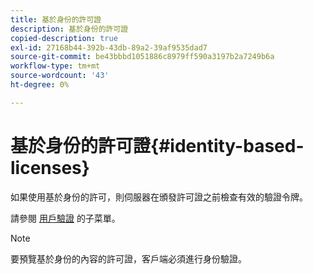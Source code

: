 ```yaml
---
title: 基於身份的許可證
description: 基於身份的許可證
copied-description: true
exl-id: 27168b44-392b-43db-89a2-39af9535dad7
source-git-commit: be43bbbd1051886c8979ff590a3197b2a7249b6a
workflow-type: tm+mt
source-wordcount: '43'
ht-degree: 0%

---
```


# 基於身份的許可證{#identity-based-licenses}

如果使用基於身份的許可，則伺服器在頒發許可證之前檢查有效的驗證令牌。

請參閱 [用戶驗證](../../../protecting-content/implementing-the-license-server/processing-drm-requests.md#user-authentication) 的子菜單。

>[!NOTE]
>
>要預覽基於身份的內容的許可證，客戶端必須進行身份驗證。
